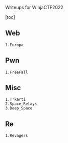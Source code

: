 Writeups for WinjaCTF2022

[toc]

## Web

```
1.Europa
```

## Pwn

```
1.FreeFall
```

## Misc

```
1.T'karti
2.Space_Relays
3.Deep_Space
```

## Re

```
1.Revagers
```
